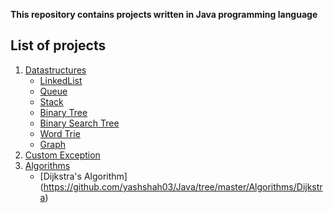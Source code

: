 **This repository contains projects written in Java programming language**

## List of projects ##
1. [Datastructures](https://github.com/yashshah03/Java/tree/master/DataStructures)
    - [LinkedList](https://github.com/yashshah03/Java/tree/master/DataStructures/LinkedList)
    - [Queue](https://github.com/yashshah03/Java/tree/master/DataStructures/Queue)
    - [Stack](https://github.com/yashshah03/Java/tree/master/DataStructures/Stack)
    - [Binary Tree](https://github.com/yashshah03/Java/tree/master/DataStructures/BinaryTree)
    - [Binary Search Tree](https://github.com/yashshah03/Java/tree/master/DataStructures/BinarySearchTree)
    - [Word Trie](https://github.com/yashshah03/Java/tree/master/DataStructures/WordTrie)
    - [Graph](https://github.com/yashshah03/Java/tree/master/DataStructures/Graph)
2. [Custom Exception](https://github.com/yashshah03/Java/tree/master/CustomException)
3. [Algorithms](https://github.com/yashshah03/Java/tree/master/Algorithms)
    - [Dijkstra's Algorithm] (https://github.com/yashshah03/Java/tree/master/Algorithms/Dijkstra)